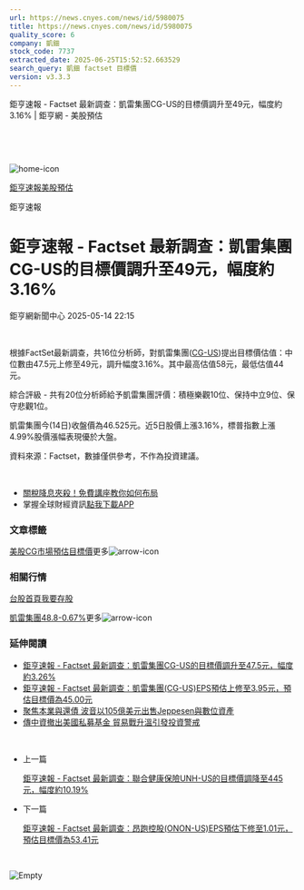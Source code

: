 ```yaml
---
url: https://news.cnyes.com/news/id/5980075
title: https://news.cnyes.com/news/id/5980075
quality_score: 6
company: 凱鈿
stock_code: 7737
extracted_date: 2025-06-25T15:52:52.663529
search_query: 凱鈿 factset 目標價
version: v3.3.3
---
```


鉅亨速報 - Factset 最新調查：凱雷集團CG-US的目標價調升至49元，幅度約3.16% | 鉅亨網 - 美股預估

‌

‌

![home-icon](/assets/icons/breadCrumb/symbol-icon-home.svg)

[鉅亨速報](/news/cat/anue_live)[美股預估](/news/cat/us_forecast)

鉅亨速報

# 鉅亨速報 - Factset 最新調查：凱雷集團CG-US的目標價調升至49元，幅度約3.16%

鉅亨網新聞中心 2025-05-14 22:15

‌

根據FactSet最新調查，共16位分析師，對凱雷集團([CG-US](https://invest.cnyes.com/usstock/detail/CG))提出目標價估值：中位數由47.5元上修至49元，調升幅度3.16%。其中最高估值58元，最低估值44元。

綜合評級 - 共有20位分析師給予凱雷集團評價：積極樂觀10位、保持中立9位、保守悲觀1位。

凱雷集團今(14日)收盤價為46.525元。近5日股價上漲3.16%，標普指數上漲4.99%股價漲幅表現優於大盤。

資料來源：Factset，數據僅供參考，不作為投資建議。

‌

* [關稅降息夾殺！免費講座教你如何布局](https://events.cnyes.com/rsc2025H2-35584?utm_source=anue&utm_medium=usstocks_end)
* 掌握全球財經資訊[點我下載APP](http://www.cnyes.com/app/?utm_source=mweb&utm_medium=HamMenuBanner&utm_campaign=fixed&utm_content=entr)

### 文章標籤

[美股](https://news.cnyes.com/tag/美股 "美股")[CG](https://news.cnyes.com/tag/CG "CG")[市場預估](https://news.cnyes.com/tag/市場預估 "市場預估")[目標價](https://news.cnyes.com/tag/目標價 "目標價")更多![arrow-icon](/assets/icons/arrows/arrow-down.svg)

### 相關行情

[台股首頁](https://www.cnyes.com/twstock)[我要存股](https://supr.link/8OHaU)

[凱雷集團48.8-0.67%](https://invest.cnyes.com/usstock/detail/CG)更多![arrow-icon](/assets/icons/arrows/arrow-down.svg)

### 延伸閱讀

* [鉅亨速報 - Factset 最新調查：凱雷集團CG-US的目標價調升至47.5元，幅度約3.26%](/news/id/5978029)
* [鉅亨速報 - Factset 最新調查：凱雷集團(CG-US)EPS預估上修至3.95元，預估目標價為45.00元](/news/id/5972372)
* [聚焦本業與還債 波音以105億美元出售Jeppesen與數位資產](/news/id/5946885)
* [傳中資撤出美國私募基金 貿易戰升溫引發投資警戒](/news/id/5945409)

‌

* 上一篇

  [鉅亨速報 - Factset 最新調查：聯合健康保險UNH-US的目標價調降至445元，幅度約10.19%](/news/id/5980124)
* 下一篇

  [鉅亨速報 - Factset 最新調查：昂跑控股(ONON-US)EPS預估下修至1.01元，預估目標價為53.41元](/news/id/5978327)

‌

![Empty](/assets/icons/skeleton/empty-image.svg)

‌